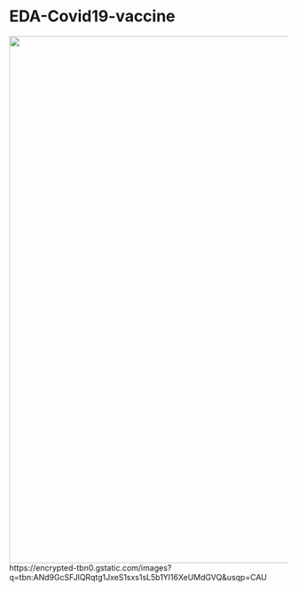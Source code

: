 # EDA-Covid19-vaccine
<img src="https://encrypted-tbn0.gstatic.com/images?q=tbn:ANd9GcSFJlQRqtg1JxeS1sxs1sL5b1Yl16XeUMdGVQ&usqp=CAU" width="950">
https://encrypted-tbn0.gstatic.com/images?q=tbn:ANd9GcSFJlQRqtg1JxeS1sxs1sL5b1Yl16XeUMdGVQ&usqp=CAU


